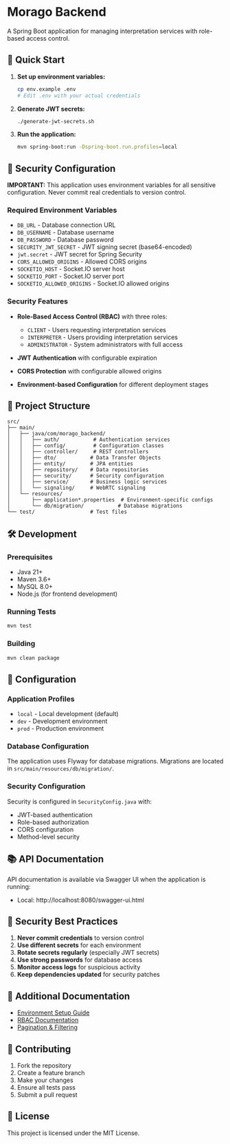 # Morago Backend

A Spring Boot application for managing interpretation services with role-based access control.

## 🚀 Quick Start

1. **Set up environment variables:**
   ```bash
   cp env.example .env
   # Edit .env with your actual credentials
   ```

2. **Generate JWT secrets:**
   ```bash
   ./generate-jwt-secrets.sh
   ```

3. **Run the application:**
   ```bash
   mvn spring-boot:run -Dspring-boot.run.profiles=local
   ```

## 🔐 Security Configuration

**IMPORTANT:** This application uses environment variables for all sensitive configuration. Never commit real credentials to version control.

### Required Environment Variables

- `DB_URL` - Database connection URL
- `DB_USERNAME` - Database username
- `DB_PASSWORD` - Database password
- `SECURITY_JWT_SECRET` - JWT signing secret (base64-encoded)
- `jwt.secret` - JWT secret for Spring Security
- `CORS_ALLOWED_ORIGINS` - Allowed CORS origins
- `SOCKETIO_HOST` - Socket.IO server host
- `SOCKETIO_PORT` - Socket.IO server port
- `SOCKETIO_ALLOWED_ORIGINS` - Socket.IO allowed origins

### Security Features

- **Role-Based Access Control (RBAC)** with three roles:
  - `CLIENT` - Users requesting interpretation services
  - `INTERPRETER` - Users providing interpretation services  
  - `ADMINISTRATOR` - System administrators with full access

- **JWT Authentication** with configurable expiration
- **CORS Protection** with configurable allowed origins
- **Environment-based Configuration** for different deployment stages

## 📁 Project Structure

```
src/
├── main/
│   ├── java/com/morago_backend/
│   │   ├── auth/           # Authentication services
│   │   ├── config/         # Configuration classes
│   │   ├── controller/     # REST controllers
│   │   ├── dto/           # Data Transfer Objects
│   │   ├── entity/        # JPA entities
│   │   ├── repository/    # Data repositories
│   │   ├── security/      # Security configuration
│   │   ├── service/       # Business logic services
│   │   └── signaling/     # WebRTC signaling
│   └── resources/
│       ├── application*.properties  # Environment-specific configs
│       └── db/migration/           # Database migrations
└── test/                  # Test files
```

## 🛠️ Development

### Prerequisites

- Java 21+
- Maven 3.6+
- MySQL 8.0+
- Node.js (for frontend development)

### Running Tests

```bash
mvn test
```

### Building

```bash
mvn clean package
```

## 🔧 Configuration

### Application Profiles

- `local` - Local development (default)
- `dev` - Development environment
- `prod` - Production environment

### Database Configuration

The application uses Flyway for database migrations. Migrations are located in `src/main/resources/db/migration/`.

### Security Configuration

Security is configured in `SecurityConfig.java` with:
- JWT-based authentication
- Role-based authorization
- CORS configuration
- Method-level security

## 📚 API Documentation

API documentation is available via Swagger UI when the application is running:
- Local: http://localhost:8080/swagger-ui.html

## 🚨 Security Best Practices

1. **Never commit credentials** to version control
2. **Use different secrets** for each environment
3. **Rotate secrets regularly** (especially JWT secrets)
4. **Use strong passwords** for database access
5. **Monitor access logs** for suspicious activity
6. **Keep dependencies updated** for security patches

## 📖 Additional Documentation

- [Environment Setup Guide](ENVIRONMENT_SETUP.md)
- [RBAC Documentation](RBAC_README.md)
- [Pagination & Filtering](PAGINATION_FILTERING_README.md)

## 🤝 Contributing

1. Fork the repository
2. Create a feature branch
3. Make your changes
4. Ensure all tests pass
5. Submit a pull request

## 📄 License

This project is licensed under the MIT License.
